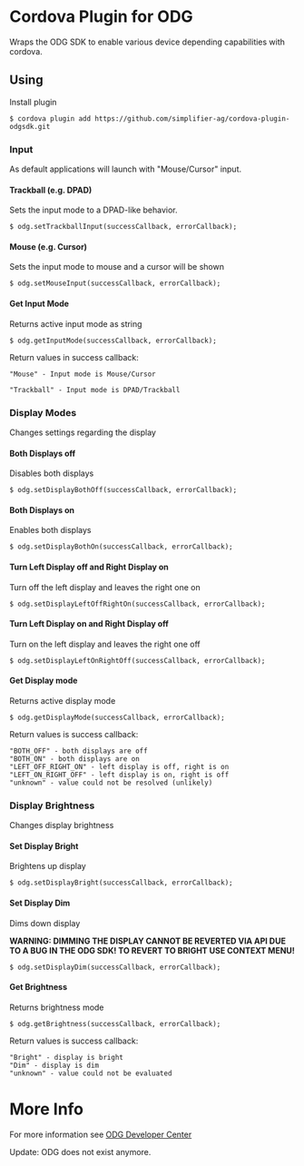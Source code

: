 # Cordova Plugin for ODG

Wraps the ODG SDK to enable various device depending capabilities with cordova.

## Using
Install plugin

    $ cordova plugin add https://github.com/simplifier-ag/cordova-plugin-odgsdk.git

### Input
As default applications will launch with "Mouse/Cursor" input.

#### Trackball (e.g. DPAD)
Sets the input mode to a DPAD-like behavior.

    $ odg.setTrackballInput(successCallback, errorCallback);
    
#### Mouse (e.g. Cursor)
Sets the input mode to mouse and a cursor will be shown

    $ odg.setMouseInput(successCallback, errorCallback);
    
#### Get Input Mode
Returns active input mode as string

    $ odg.getInputMode(successCallback, errorCallback);
    
Return values in success callback:

    "Mouse" - Input mode is Mouse/Cursor 
    
    "Trackball" - Input mode is DPAD/Trackball
    
    
### Display Modes
Changes settings regarding the display

#### Both Displays off
Disables both displays

    $ odg.setDisplayBothOff(successCallback, errorCallback);
    
#### Both Displays on
Enables both displays

    $ odg.setDisplayBothOn(successCallback, errorCallback);
    
#### Turn Left Display off and Right Display on
Turn off the left display and leaves the right one on

    $ odg.setDisplayLeftOffRightOn(successCallback, errorCallback);
    
#### Turn Left Display on and Right Display off
Turn on the left display and leaves the right one off

    $ odg.setDisplayLeftOnRightOff(successCallback, errorCallback);

#### Get Display mode
Returns active display mode

    $ odg.getDisplayMode(successCallback, errorCallback);
    
Return values is success callback:

    "BOTH_OFF" - both displays are off 
    "BOTH_ON" - both displays are on
    "LEFT_OFF_RIGHT_ON" - left display is off, right is on 
    "LEFT_ON_RIGHT_OFF" - left display is on, right is off 
    "unknown" - value could not be resolved (unlikely)

### Display Brightness
Changes display brightness

#### Set Display Bright
Brightens up display
 
    $ odg.setDisplayBright(successCallback, errorCallback);

#### Set Display Dim
Dims down display

**WARNING: DIMMING THE DISPLAY CANNOT BE REVERTED VIA API DUE TO A BUG IN THE ODG SDK!
TO REVERT TO BRIGHT USE CONTEXT MENU!**
 
    $ odg.setDisplayDim(successCallback, errorCallback);
    
#### Get Brightness
Returns brightness mode

    $ odg.getBrightness(successCallback, errorCallback);
    
Return values is success callback:

    "Bright" - display is bright 
    "Dim" - display is dim
    "unknown" - value could not be evaluated 

# More Info

For more information see [ODG Developer Center](https://developer.osterhoutgroup.com)

Update: ODG does not exist anymore.